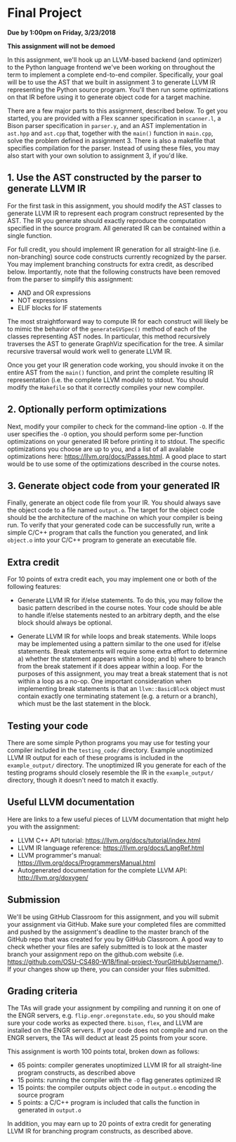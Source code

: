 # Final Project
**Due by 1:00pm on Friday, 3/23/2018**

**This assignment will not be demoed**

In this assignment, we'll hook up an LLVM-based backend (and optimizer) to the Python language frontend we've been working on throughout the term to implement a complete end-to-end compiler.  Specifically, your goal will be to use the AST that we built in assignment 3 to generate LLVM IR representing the Python source program.  You'll then run some optimizations on that IR before using it to generate object code for a target machine.

There are a few major parts to this assignment, described below.  To get you started, you are provided with a Flex scanner specification in `scanner.l`, a Bison parser specification in `parser.y`, and an AST implementation in `ast.hpp` and `ast.cpp` that, together with the `main()` function in `main.cpp`, solve the problem defined in assignment 3.  There is also a makefile that specifies compilation for the parser.  Instead of using these files, you may also start with your own solution to assignment 3, if you'd like.

## 1. Use the AST constructed by the parser to generate LLVM IR

For the first task in this assignment, you should modify the AST classes to generate LLVM IR to represent each program construct represented by the AST.  The IR you generate should exactly reproduce the computation specified in the source program.  All generated IR can be contained within a single function.

For full credit, you should implement IR generation for all straight-line (i.e. non-branching) source code constructs currently recognized by the parser.  You may implement branching constructs for extra credit, as described below.  Importantly, note that the following constructs have been removed from the parser to simplify this assignment:
  * AND and OR expressions
  * NOT expressions
  * ELIF blocks for IF statements

The most straightforward way to compute IR for each construct will likely be to mimic the behavior of the `generateGVSpec()` method of each of the classes representing AST nodes.  In particular, this method recursively traverses the AST to generate GraphViz specification for the tree.  A similar recursive traversal would work well to generate LLVM IR.

Once you get your IR generation code working, you should invoke it on the entire AST from the `main()` function, and print the complete resulting IR representation (i.e. the complete LLVM module) to stdout.  You should modify the `Makefile` so that it correctly compiles your new compiler.

## 2. Optionally perform optimizations

Next, modify your compiler to check for the command-line option `-O`.  If the user specifies the `-O` option, you should perform some per-function optimizations on your generated IR before printing it to stdout.  The specific optimizations you choose are up to you, and a list of all available optimizations here: https://llvm.org/docs/Passes.html.  A good place to start would be to use some of the optimizations described in the course notes.

## 3. Generate object code from your generated IR

Finally, generate an object code file from your IR.  You should always save the object code to a file named `output.o`.  The target for the object code should be the architecture of the machine on which your compiler is being run.  To verify that your generated code can be successfully run, write a simple C/C++ program that calls the function you generated, and link `object.o` into your C/C++ program to generate an executable file.

## Extra credit

For 10 points of extra credit each, you may implement one or both of the following features:

  * Generate LLVM IR for if/else statements.  To do this, you may follow the basic pattern described in the course notes.  Your code should be able to handle if/else statements nested to an arbitrary depth, and the else block should always be optional.

  * Generate LLVM IR for while loops and break statements.  While loops may be implemented using a pattern similar to the one used for if/else statements.  Break statements will require some extra effort to determine a) whether the statement appears within a loop; and b) where to branch from the break statement if it does appear within a loop.  For the purposes of this assignment, you may treat a break statement that is not within a loop as a no-op.  One important consideration when implementing break statements is that an `llvm::BasicBlock` object must contain exactly one terminating statement (e.g. a return or a branch), which must be the last statement in the block.

## Testing your code

There are some simple Python programs you may use for testing your compiler included in the `testing_code/` directory.  Example unoptimized LLVM IR output for each of these programs is included in the `example_output/` directory.  The unoptimized IR you generate for each of the testing programs should closely resemble the IR in the `example_output/` directory, though it doesn't need to match it exactly.

## Useful LLVM documentation

Here are links to a few useful pieces of LLVM documentation that might help you with the assignment:

  * LLVM C++ API tutorial: https://llvm.org/docs/tutorial/index.html
  * LLVM IR language reference: https://llvm.org/docs/LangRef.html
  * LLVM programmer's manual: https://llvm.org/docs/ProgrammersManual.html
  * Autogenerated documentation for the complete LLVM API: http://llvm.org/doxygen/

## Submission

We'll be using GitHub Classroom for this assignment, and you will submit your assignment via GitHub.  Make sure your completed files are committed and pushed by the assignment's deadline to the master branch of the GitHub repo that was created for you by GitHub Classroom.  A good way to check whether your files are safely submitted is to look at the master branch your assignment repo on the github.com website (i.e. https://github.com/OSU-CS480-W18/final-project-YourGitHubUsername/). If your changes show up there, you can consider your files submitted.

## Grading criteria

The TAs will grade your assignment by compiling and running it on one of the ENGR servers, e.g. `flip.engr.oregonstate.edu`, so you should make sure your code works as expected there.  `bison`, `flex`, and LLVM are installed on the ENGR servers.  If your code does not compile and run on the ENGR servers, the TAs will deduct at least 25 points from your score.

This assignment is worth 100 points total, broken down as follows:
  * 65 points: compiler generates unoptimized LLVM IR for all straight-line program constructs, as described above
  * 15 points: running the compiler with the `-O` flag generates optimized IR
  * 15 points: the compiler outputs object code in `output.o` encoding the source program
  * 5 points: a C/C++ program is included that calls the function in generated in `output.o`

In addition, you may earn up to 20 points of extra credit for generating LLVM IR for branching program constructs, as described above.
